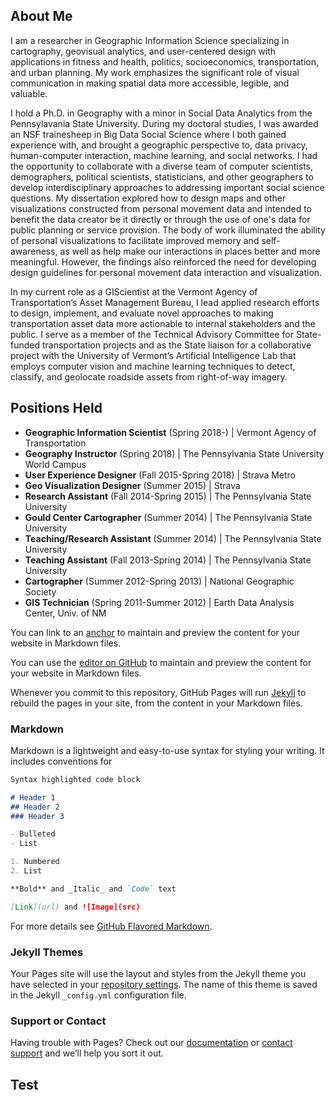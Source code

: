 ## About Me

I am a researcher in Geographic Information Science specializing in cartography, geovisual analytics, and user-centered design with applications in fitness and health, politics, socioeconomics, transportation, and urban planning. My work emphasizes the significant role of visual communication in making spatial data more accessible, legible, and valuable.

I hold a Ph.D. in Geography with a minor in Social Data Analytics from the Pennsylavania State University. During my doctoral studies, I was awarded an NSF trainesheep in Big Data Social Science where I both gained experience with, and brought a geographic perspective to, data privacy, human-computer interaction, machine learning, and social networks. I had the opportunity to collaborate with a diverse team of computer scientists, demographers, political scientists, statisticians, and other geographers to develop interdisciplinary approaches to addressing important social science questions. My dissertation explored how to design maps and other visualizations constructed from personal movement data and intended to benefit the data creator be it directly or through the use of one's data for public planning or service provision. The body of work illuminated the ability of personal visualizations to facilitate improved memory and self-awareness, as well as help make our interactions in places better and more meaningful. However, the findings also reinforced the need for developing design guidelines for personal movement data interaction and visualization. 

In my current role as a GIScientist at the Vermont Agency of Transportation’s Asset Management Bureau, I lead applied research efforts to design, implement, and evaluate novel approaches to making transportation asset data more actionable to internal stakeholders and the public. I serve as a member of the Technical Advisory Committee for State-funded transportation projects and as the State liaison for a collaborative project with the University of Vermont’s Artificial Intelligence Lab that employs computer vision and machine learning techniques to detect, classify, and geolocate roadside assets from right-of-way imagery.



## Positions Held

* __Geographic Information Scientist__ (Spring 2018-) | Vermont Agency of Transportation
* __Geography Instructor__ (Spring 2018) | The Pennsylvania State University World Campus
* __User Experience Designer__ (Fall 2015-Spring 2018) | Strava Metro
* __Geo Visualization Designer__ (Summer 2015) | Strava
* __Research Assistant__ (Fall 2014-Spring 2015) | The Pennsylvania State University
* __Gould Center Cartographer__ (Summer 2014) | The Pennsylvania State University
* __Teaching/Research Assistant__ (Summer 2014) | The Pennsylvania State University
* __Teaching Assistant__ (Fall 2013-Spring 2014) | The Pennsylvania State University
* __Cartographer__ (Summer 2012-Spring 2013) | National Geographic Society
* __GIS Technician__ (Spring 2011-Summer 2012) | Earth Data Analysis Center, Univ. of NM

You can link to an [anchor](#test) to maintain and preview the content for your website in Markdown files.

You can use the [editor on GitHub](https://github.com/jkerryn/personal/edit/master/index.md) to maintain and preview the content for your website in Markdown files.

Whenever you commit to this repository, GitHub Pages will run [Jekyll](https://jekyllrb.com/) to rebuild the pages in your site, from the content in your Markdown files.

### Markdown

Markdown is a lightweight and easy-to-use syntax for styling your writing. It includes conventions for

```markdown
Syntax highlighted code block

# Header 1
## Header 2
### Header 3

- Bulleted
- List

1. Numbered
2. List

**Bold** and _Italic_ and `Code` text

[Link](url) and ![Image](src)
```

For more details see [GitHub Flavored Markdown](https://guides.github.com/features/mastering-markdown/).

### Jekyll Themes

Your Pages site will use the layout and styles from the Jekyll theme you have selected in your [repository settings](https://github.com/jkerryn/personal/settings). The name of this theme is saved in the Jekyll `_config.yml` configuration file.

### Support or Contact

Having trouble with Pages? Check out our [documentation](https://help.github.com/categories/github-pages-basics/) or [contact support](https://github.com/contact) and we’ll help you sort it out.

## Test<a name="test"></a>
